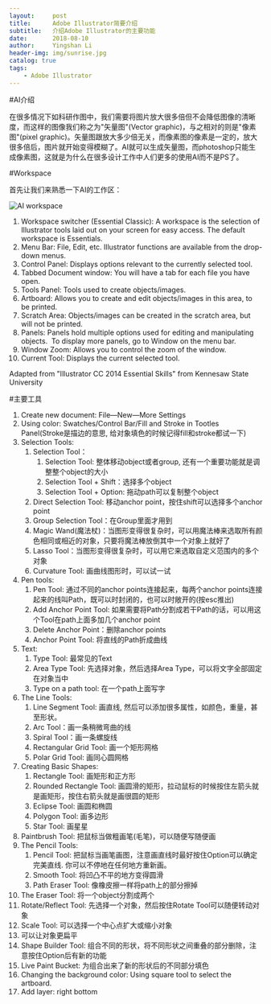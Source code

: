 ```yaml
---
layout:     post
title:      Adobe Illustrator简要介绍
subtitle:   介绍Adobe Illustrator的主要功能
date:       2018-08-10
author:     Yingshan Li
header-img: img/sunrise.jpg
catalog: true
tags:
    - Adobe Illustrator
---
```


#AI介绍

在很多情况下如科研作图中，我们需要将图片放大很多倍但不会降低图像的清晰度，而这样的图像我们称之为"矢量图"(Vector graphic)，与之相对的则是"像素图"(pixel graphic)。矢量图跟放大多少倍无关，而像素图的像素是一定的，放大很多倍后，图片就开始变得模糊了。AI就可以生成矢量图，而photoshop只能生成像素图，这就是为什么在很多设计工作中人们更多的使用AI而不是PS了。

#Workspace

首先让我们来熟悉一下AI的工作区：

>
![AI workspace](https://ibb.co/hrfesp)
>
1. Workspace switcher (Essential Classic): A workspace is the selection of Illustrator tools laid out on your screen for easy access. The default workspace is Essentials. 
2. Menu Bar: File, Edit, etc. Illustrator functions are available from the drop-down menus. 
3. Control Panel: Displays options relevant to the currently selected tool. 
4. Tabbed Document window: You will have a tab for each file you have open. 
5. Tools Panel: Tools used to create objects/images. 
6. Artboard: Allows you to create and edit objects/images in this area, to be printed. 
7. Scratch Area: Objects/images can be created in the scratch area, but will not be printed. 
8. Panels: Panels hold multiple options used for editing and manipulating objects.  To display more panels, go to Window on the menu bar. 
9. Window Zoom: Allows you to control the zoom of the window. 
10. Current Tool: Displays the current selected tool.  

Adapted from "Illustrator CC 2014 Essential Skills" from Kennesaw State University

#主要工具

1. Create new document: File—New—More Settings
2. Using color: Swatches/Control Bar/Fill and Stroke in Tootles Panel(Stroke是描边的意思, 给对象填色的时候记得fill和stroke都试一下)
3. Selection Tools:
    1. Selection Tool：
        1. Selection Tool: 整体移动object或者group, 还有一个重要功能就是调整整个object的大小
        2. Selection Tool + Shift：选择多个object
        3. Selection Tool + Option: 拖动path可以复制整个object
    2. Direct Selection Tool: 移动anchor point，按住shift可以选择多个anchor point
    3. Group Selection Tool：在Group里面才用到
    4. Magic Wand(魔法杖)：当图形变得很复杂时，可以用魔法棒来选取所有颜色相同或相近的对象，只要将魔法棒放倒其中一个对象上就好了
    5. Lasso Tool：当图形变得很复杂时，可以用它来选取自定义范围内的多个对象
    6. Curvature Tool: 画曲线图形时，可以试一试
4. Pen tools:
    1. Pen Tool: 通过不同的anchor points连接起来，每两个anchor points连接起来的线叫Path，既可以时封闭的，也可以时敞开的(按esc推出)
    2. Add Anchor Point Tool: 如果需要将Path分割成若干Path的话，可以用这个Tool在path上面多加几个anchor point
    3. Delete Anchor Point：删除anchor points
    4. Anchor Point Tool: 将直线的Path折成曲线
5. Text:
    1. Type Tool: 最常见的Text
    2. Area Type Tool: 先选择对象，然后选择Area Type，可以将文字全部固定在对象当中
    3. Type on a path tool: 在一个path上面写字
6. The Line Tools:
    1. Line Segment Tool: 画直线, 然后可以添加很多属性，如颜色，重量，甚至形状。
    2. Arc Tool：画一条稍微弯曲的线
    3. Spiral Tool：画一条螺旋线
    4. Rectangular Grid Tool: 画一个矩形网格
    5. Polar Grid Tool: 画同心圆网格
7. Creating Basic Shapes: 
    1. Rectangle Tool: 画矩形和正方形
    2. Rounded Rectangle Tool: 画圆滑的矩形，拉动鼠标的时候按住左箭头就是画矩形，按住右箭头就是画很圆的矩形
    3. Eclipse Tool: 画圆和椭圆
    4. Polygon Tool: 画多边形
    5. Star Tool: 画星星
8. Paintbrush Tool: 把鼠标当做粗画笔(毛笔)，可以随便写随便画
9. The Pencil Tools: 
    1. Pencil Tool: 把鼠标当画笔画图，注意画直线时最好按住Option可以确定完美直线. 你可以不停地在任何地方重新画。
    2. Smooth Tool: 将凹凸不平的地方变得圆滑
    3. Path Eraser Tool: 像橡皮擦一样将path上的部分擦掉
10. The Eraser Tool: 将一个object分割成两个
11. Rotate/Reflect Tool: 先选择一个对象，然后按住Rotate Tool可以随便转动对象
12. Scale Tool: 可以选择一个中心点扩大或缩小对象
13. 可以让对象更扁平
14. Shape Builder Tool: 组合不同的形状，将不同形状之间重叠的部分删除，注意按住Option后有新的功能
15. Live Paint Bucket: 为组合出来了新的形状后的不同部分填色
16. Changing the background color: Using square tool to select the artboard.
17. Add layer: right bottom

